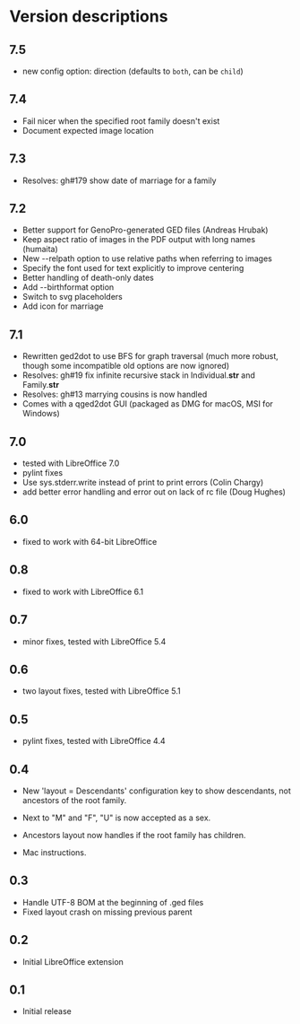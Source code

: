 # Version descriptions

## 7.5

- new config option: direction (defaults to `both`, can be `child`)

## 7.4

- Fail nicer when the specified root family doesn't exist
- Document expected image location

## 7.3

- Resolves: gh#179 show date of marriage for a family

## 7.2

- Better support for GenoPro-generated GED files (Andreas Hrubak)
- Keep aspect ratio of images in the PDF output with long names (humaita)
- New --relpath option to use relative paths when referring to images
- Specify the font used for text explicitly to improve centering
- Better handling of death-only dates
- Add --birthformat option
- Switch to svg placeholders
- Add icon for marriage

## 7.1

- Rewritten ged2dot to use BFS for graph traversal (much more robust, though some incompatible old
  options are now ignored)
- Resolves: gh#19 fix infinite recursive stack in Individual.__str__ and Family.__str__
- Resolves: gh#13 marrying cousins is now handled
- Comes with a qged2dot GUI (packaged as DMG for macOS, MSI for Windows)

## 7.0

- tested with LibreOffice 7.0
- pylint fixes
- Use sys.stderr.write instead of print to print errors (Colin Chargy)
- add better error handling and error out on lack of rc file (Doug Hughes)

## 6.0

- fixed to work with 64-bit LibreOffice

## 0.8

- fixed to work with LibreOffice 6.1

## 0.7

- minor fixes, tested with LibreOffice 5.4

## 0.6

- two layout fixes, tested with LibreOffice 5.1

## 0.5

- pylint fixes, tested with LibreOffice 4.4

## 0.4

- New 'layout = Descendants' configuration key to show descendants, not ancestors of the root family.

- Next to "M" and "F", "U" is now accepted as a sex.

- Ancestors layout now handles if the root family has children.

- Mac instructions.

## 0.3

- Handle UTF-8 BOM at the beginning of .ged files
- Fixed layout crash on missing previous parent

## 0.2

- Initial LibreOffice extension

## 0.1

- Initial release
